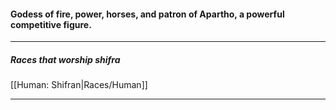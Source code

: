 #### Godess of fire, power, horses, and patron of Apartho, a powerful competitive figure.  

---

##### Races that worship shifra  
[[Human: Shifran|Races/Human]]

---

